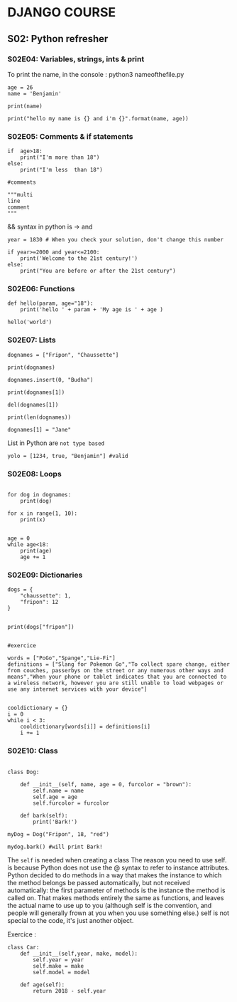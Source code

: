 # DJANGO COURSE

## S02: Python refresher

### S02E04: Variables, strings, ints & print
To print the name, in the console : python3 nameofthefile.py
```
age = 26
name = 'Benjamin'

print(name)

print("hello my name is {} and i'm {}".format(name, age))
```


### S02E05: Comments & if statements

```
if  age>18:
    print("I'm more than 18")
else:
    print("I'm less  than 18")

#comments

"""multi
line
comment
"""
```
&& syntax in python is -> and
```
year = 1830 # When you check your solution, don't change this number

if year>=2000 and year<=2100:
    print('Welcome to the 21st century!')
else:
    print("You are before or after the 21st century")
```

### S02E06: Functions

```
def hello(param, age="18"):
    print('hello ' + param + 'My age is ' + age )

hello('world')
```

### S02E07: Lists

```
dognames = ["Fripon", "Chaussette"]

print(dognames)

dognames.insert(0, "Budha")

print(dognames[1])

del(dognames[1])

print(len(dognames))

dognames[1] = "Jane"
```

List in Python are `not type based`

```
yolo = [1234, true, "Benjamin"] #valid
```

### S02E08: Loops

```

for dog in dognames:
    print(dog)

for x in range(1, 10):
    print(x)


age = 0
while age<18:
    print(age)
    age += 1
```


### S02E09: Dictionaries

```
dogs = {
    "chaussette": 1,
    "fripon": 12
}


print(dogs["fripon"])


#exercice

words = ["PoGo","Spange","Lie-Fi"]
definitions = ["Slang for Pokemon Go","To collect spare change, either from couches, passerbys on the street or any numerous other ways and means","When your phone or tablet indicates that you are connected to a wireless network, however you are still unable to load webpages or use any internet services with your device"]


cooldictionary = {}
i = 0
while i < 3:
    cooldictionary[words[i]] = definitions[i]
    i += 1

```


### S02E10: Class

```

class Dog:

    def __init__(self, name, age = 0, furcolor = "brown"):
        self.name = name
        self.age = age
        self.furcolor = furcolor

    def bark(self):
        print('Bark!')

myDog = Dog("Fripon", 18, "red")

mydog.bark() #will print Bark!
```
The `self` is needed when creating a class
The reason you need to use self. is because Python does not use the @ syntax to refer to instance attributes. Python decided to do methods in a way that makes the instance to which the method belongs be passed automatically, but not received automatically: the first parameter of methods is the instance the method is called on. That makes methods entirely the same as functions, and leaves the actual name to use up to you (although self is the convention, and people will generally frown at you when you use something else.) self is not special to the code, it's just another object.


Exercice :

```
class Car:
    def __init__(self,year, make, model):
        self.year = year
        self.make = make
        self.model = model

    def age(self):
        return 2018 - self.year
```
